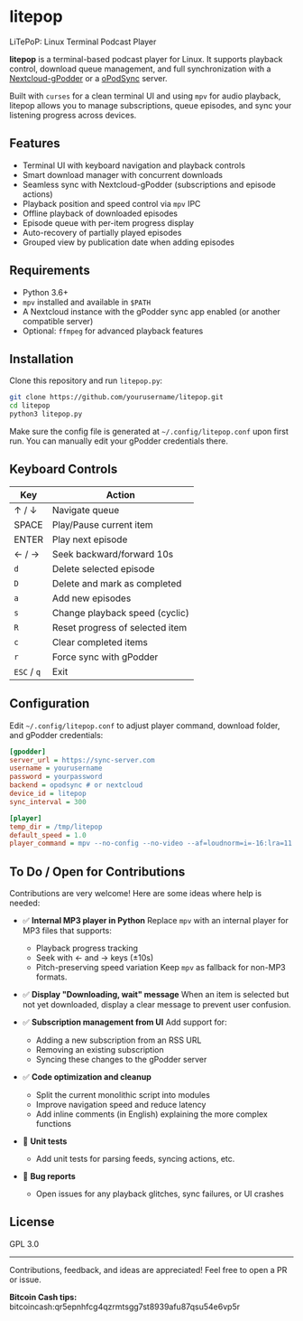 # litepop
LiTePoP: Linux Terminal Podcast Player

**litepop** is a terminal-based podcast player for Linux. It supports playback control, download queue management, and full synchronization with a [Nextcloud-gPodder](https://github.com/gpodder/mygpo) or a [oPodSync](https://github.com/kd2org/opodsync) server.

Built with `curses` for a clean terminal UI and using `mpv` for audio playback, litepop allows you to manage subscriptions, queue episodes, and sync your listening progress across devices.

## Features

- Terminal UI with keyboard navigation and playback controls
- Smart download manager with concurrent downloads
- Seamless sync with Nextcloud-gPodder (subscriptions and episode actions)
- Playback position and speed control via `mpv` IPC
- Offline playback of downloaded episodes
- Episode queue with per-item progress display
- Auto-recovery of partially played episodes
- Grouped view by publication date when adding episodes

## Requirements

- Python 3.6+
- `mpv` installed and available in `$PATH`
- A Nextcloud instance with the gPodder sync app enabled (or another compatible server)
- Optional: `ffmpeg` for advanced playback features

## Installation

Clone this repository and run `litepop.py`:

```bash
git clone https://github.com/yourusername/litepop.git
cd litepop
python3 litepop.py
````

Make sure the config file is generated at `~/.config/litepop.conf` upon first run. You can manually edit your gPodder credentials there.

## Keyboard Controls

| Key         | Action                          |
| ----------- | ------------------------------- |
| ↑ / ↓       | Navigate queue                  |
| SPACE       | Play/Pause current item         |
| ENTER       | Play next episode               |
| ← / →       | Seek backward/forward 10s       |
| `d`         | Delete selected episode         |
| `D`         | Delete and mark as completed    |
| `a`         | Add new episodes                |
| `s`         | Change playback speed (cyclic)  |
| `R`         | Reset progress of selected item |
| `c`         | Clear completed items           |
| `r`         | Force sync with gPodder         |
| `ESC` / `q` | Exit                            |

## Configuration

Edit `~/.config/litepop.conf` to adjust player command, download folder, and gPodder credentials:

```ini
[gpodder]
server_url = https://sync-server.com
username = yourusername
password = yourpassword
backend = opodsync # or nextcloud
device_id = litepop
sync_interval = 300

[player]
temp_dir = /tmp/litepop
default_speed = 1.0
player_command = mpv --no-config --no-video --af=loudnorm=i=-16:lra=11:tp=-1.5 --speed={speed} --start={start_time} --input-ipc-server={ipc_socket} {file}
```

## To Do / Open for Contributions

Contributions are very welcome! Here are some ideas where help is needed:

* ✅ **Internal MP3 player in Python**
  Replace `mpv` with an internal player for MP3 files that supports:

  * Playback progress tracking
  * Seek with ← and → keys (±10s)
  * Pitch-preserving speed variation
    Keep `mpv` as fallback for non-MP3 formats.

* ✅ **Display "Downloading, wait" message**
  When an item is selected but not yet downloaded, display a clear message to prevent user confusion.

* ✅ **Subscription management from UI**
  Add support for:

  * Adding a new subscription from an RSS URL
  * Removing an existing subscription
  * Syncing these changes to the gPodder server

* ✅ **Code optimization and cleanup**

  * Split the current monolithic script into modules
  * Improve navigation speed and reduce latency
  * Add inline comments (in English) explaining the more complex functions

* 📄 **Unit tests**

  * Add unit tests for parsing feeds, syncing actions, etc.

* 🐞 **Bug reports**

  * Open issues for any playback glitches, sync failures, or UI crashes

## License

GPL 3.0

---

Contributions, feedback, and ideas are appreciated! Feel free to open a PR or issue.


**Bitcoin Cash tips:** bitcoincash:qr5epnhfcg4qzrmtsgg7st8939afu87qsu54e6vp5r

